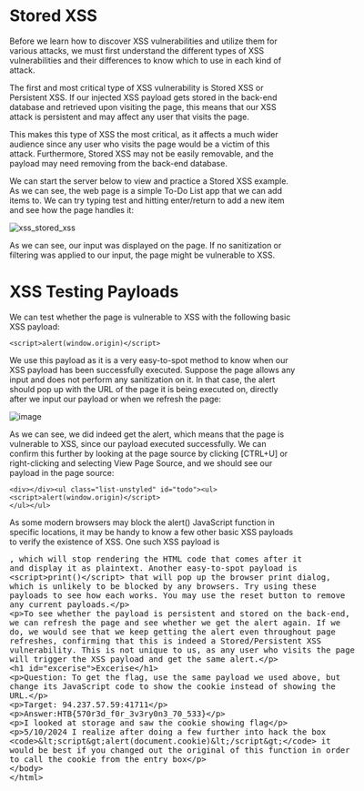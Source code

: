 # Stored XSS
Before we learn how to discover XSS vulnerabilities and utilize them for various attacks, we must first understand the different types of XSS vulnerabilities and their differences to know which to use in each kind of attack.

The first and most critical type of XSS vulnerability is Stored XSS or Persistent XSS. If our injected XSS payload gets stored in the back-end database and retrieved upon visiting the page, this means that our XSS attack is persistent and may affect any user that visits the page.

This makes this type of XSS the most critical, as it affects a much wider audience since any user who visits the page would be a victim of this attack. Furthermore, Stored XSS may not be easily removable, and the payload may need removing from the back-end database.

We can start the server below to view and practice a Stored XSS example. As we can see, the web page is a simple To-Do List app that we can add items to. We can try typing test and hitting enter/return to add a new item and see how the page handles it:

![xss_stored_xss](https://github.com/RipperGh/BugHunting-D/assets/165308866/82ed2fc4-35e6-4f8b-b522-a6836dd1afd8)

As we can see, our input was displayed on the page. If no sanitization or filtering was applied to our input, the page might be vulnerable to XSS.

# XSS Testing Payloads
We can test whether the page is vulnerable to XSS with the following basic XSS payload:
```
<script>alert(window.origin)</script>
```

We use this payload as it is a very easy-to-spot method to know when our XSS payload has been successfully executed. Suppose the page allows any input and does not perform any sanitization on it. In that case, the alert should pop up with the URL of the page it is being executed on, directly after we input our payload or when we refresh the page:

![image](https://github.com/RipperGh/BugHunting-D/assets/165308866/b3942e37-11e3-4656-94a4-2bfb08cefa89)

As we can see, we did indeed get the alert, which means that the page is vulnerable to XSS, since our payload executed successfully. We can confirm this further by looking at the page source by clicking [CTRL+U] or right-clicking and selecting View Page Source, and we should see our payload in the page source:
```
<div></div><ul class="list-unstyled" id="todo"><ul><script>alert(window.origin)</script>
</ul></ul>
```
As some modern browsers may block the alert() JavaScript function in specific locations, it may be handy to know a few other basic XSS payloads to verify the existence of XSS. One such XSS payload is <plaintext>, which will stop rendering the HTML code that comes after it and display it as plaintext. Another easy-to-spot payload is <script>print()</script> that will pop up the browser print dialog, which is unlikely to be blocked by any browsers. Try using these payloads to see how each works. You may use the reset button to remove any current payloads.

To see whether the payload is persistent and stored on the back-end, we can refresh the page and see whether we get the alert again. If we do, we would see that we keep getting the alert even throughout page refreshes, confirming that this is indeed a Stored/Persistent XSS vulnerability. This is not unique to us, as any user who visits the page will trigger the XSS payload and get the same alert.

# Excerise 

Question: To get the flag, use the same payload we used above, but change its JavaScript code to show the cookie instead of showing the URL.

Target: 94.237.57.59:41711

Answer:HTB{570r3d_f0r_3v3ry0n3_70_533}

I looked at storage and saw the cookie showing flag

5/10/2024
I realize after doing a few further into hack the box 
```<script>alert(document.cookie)</script>```
it would be best if you changed out the original of this function in order to call the cookie from the entry box 

